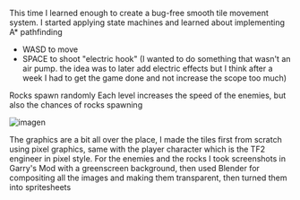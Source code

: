 This time I learned enough to create a bug-free smooth tile movement system. I started applying state machines and learned about implementing A* pathfinding

- WASD to move
- SPACE to shoot "electric hook" 
(I wanted to do something that wasn't an air pump. the idea was to later add electric effects but I think after a week I had to get the game done and not increase the scope too much)

Rocks spawn randomly
Each level increases the speed of the enemies, but also the chances of rocks spawning


![imagen](https://github.com/manuLlanos/godot-digdug/assets/26463463/4023f136-345b-4144-a829-b31704f23086)


The graphics are a bit all over the place, I made the tiles first from scratch using pixel graphics, same with the player character which is the TF2 engineer in pixel style.
For the enemies and the rocks I took screenshots in Garry's Mod with a greenscreen background, then used Blender for compositing all the images and making them transparent,
then turned them into spritesheets

